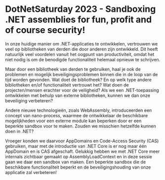# DotNetSaturday 2023 - Sandboxing .NET assemblies for fun, profit and of course security!

In onze huidige manier om .NET-applicaties te ontwikkelen, vertrouwen we veel op bibliotheken van derden die door anderen zijn ontwikkeld. Dit heeft natuurlijk veel voordelen vanuit het oogpunt van productiviteit, omdat het niet nodig is om de benodigde functionaliteit helemaal opnieuw te schrijven.

Maar door een bibliotheek van derden te gebruiken, haal je ook de problemen en mogelijk beveiligingsproblemen binnen die in de loop van de tijd worden gevonden. Wat doet de bibliotheek? En op welk type andere bibliotheken en/of functionaliteit vertrouwt het? Wat doen de projecten/mensen erachter voor de veiligheid? Als we een .NET-toepassing ontwikkelen met behulp van externe bibliotheken, kunnen we dan onze beveiliging verbeteren?

Andere nieuwe technologieën, zoals WebAssembly, introduceerden een concept van nano-process, waarmee de ontwikkelaar de beschikbare mogelijkheden voor een externe module kan beperken door er een beperkte sandbox voor te maken. Zouden we misschien hetzelfde kunnen doen in .NET?

Vroeger konden we daarvoor AppDomains en Code-Access Security (CAS) gebruiken, maar met de introductie van .NET Core is er nog maar één AppDomain en is CAS afgeschaft. Gelukkig hebben we met .NET Core meer internals zichtbaar gemaakt op AssemblyLoadContext en in deze sessie gaan we daar een sandbox van maken. Een beperkte sandbox die de beschikbare functionaliteit beperkt en de beveiligingshouding van onze applicatie zal verbeteren!
